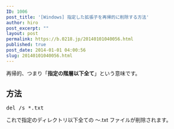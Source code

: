 ```yaml
---
ID: 1006
post_title: '[Windows] 指定した拡張子を再帰的に削除する方法'
author: hiro
post_excerpt: ""
layout: post
permalink: https://b.0218.jp/20140101040056.html
published: true
post_date: 2014-01-01 04:00:56
slug: 20140101040056.html
---
```

再帰的、つまり「<strong>指定の階層以下全て</strong>」という意味です。
<!--more-->
<h2>方法</h2>
<pre class="prettyprint">del /s *.txt</pre>
これで指定のディレクトリ以下全ての ～.txt ファイルが削除されます。
